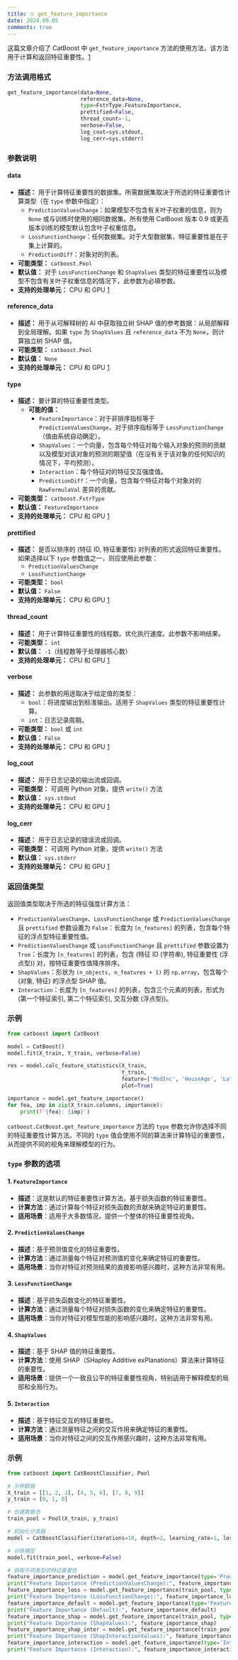 ```yaml
---
title: ⛄ get_feature_importance
date: 2024.09.05
comments: true
---
```


这篇文章介绍了 CatBoost 中 `get_feature_importance` 方法的使用方法，该方法用于计算和返回特征重要性。[1](https://catboost.ai/en/docs/concepts/python-reference_catboost_get_feature_importance)

### 方法调用格式

```python
get_feature_importance(data=None,
                       reference_data=None,
                       type=FstrType.FeatureImportance,
                       prettified=False,
                       thread_count=-1,
                       verbose=False,
                       log_cout=sys.stdout,
                       log_cerr=sys.stderr)
```

### 参数说明

#### data

* **描述：** 用于计算特征重要性的数据集。所需数据集取决于所选的特征重要性计算类型（在 `type` 参数中指定）：
  * `PredictionValuesChange`：如果模型不包含有关叶子权重的信息，则为 `None` 或与训练时使用的相同数据集。所有使用 CatBoost 版本 0.9 或更高版本训练的模型默认包含叶子权重信息。
  * `LossFunctionChange`：任何数据集。对于大型数据集，特征重要性是在子集上计算的。
  * `PredictionDiff`：对象对的列表。
* **可能类型：** `catboost.Pool`
* **默认值：**  对于 `LossFunctionChange` 和 `ShapValues` 类型的特征重要性以及模型不包含有关叶子权重信息的情况下，此参数为必填参数。
* **支持的处理单元：** CPU 和 GPU [1](https://catboost.ai/en/docs/concepts/python-reference_catboost_get_feature_importance)

#### reference_data

* **描述：** 用于从可解释树的 AI 中获取独立树 SHAP 值的参考数据：从局部解释到全局理解。如果 `type` 为 `ShapValues` 且 `reference_data` 不为 `None`，则计算独立树 SHAP 值。
* **可能类型：** `catboost.Pool`
* **默认值：** `None`
* **支持的处理单元：** CPU 和 GPU [1](https://catboost.ai/en/docs/concepts/python-reference_catboost_get_feature_importance)

#### type

* **描述：** 要计算的特征重要性类型。
  * **可能的值：**
    * `FeatureImportance`：对于非排序指标等于 `PredictionValuesChange`，对于排序指标等于 `LossFunctionChange`（值由系统自动确定）。
    * `ShapValues`：一个向量，包含每个特征对每个输入对象的预测的贡献以及模型对该对象的预测的期望值（在没有关于该对象的任何知识的情况下，平均预测）。
    * `Interaction`：每个特征对的特征交互强度值。
    * `PredictionDiff`：一个向量，包含每个特征对每个对象对的 `RawFormulaVal` 差异的贡献。
* **可能类型：** `catboost.FstrType`
* **默认值：** `FeatureImportance`
* **支持的处理单元：** CPU 和 GPU [1](https://catboost.ai/en/docs/concepts/python-reference_catboost_get_feature_importance)

#### prettified

* **描述：**  是否以排序的 (特征 ID, 特征重要性) 对列表的形式返回特征重要性。如果选择以下 `type` 参数值之一，则应使用此参数：
  * `PredictionValuesChange`
  * `LossFunctionChange`
* **可能类型：** `bool`
* **默认值：** `False`
* **支持的处理单元：** CPU 和 GPU [1](https://catboost.ai/en/docs/concepts/python-reference_catboost_get_feature_importance)

#### thread_count

* **描述：** 用于计算特征重要性的线程数。优化执行速度。此参数不影响结果。
* **可能类型：** `int`
* **默认值：** `-1`（线程数等于处理器核心数）
* **支持的处理单元：** CPU 和 GPU [1](https://catboost.ai/en/docs/concepts/python-reference_catboost_get_feature_importance)

#### verbose

* **描述：** 此参数的用途取决于给定值的类型：
  * `bool`：将进度输出到标准输出。适用于 `ShapValues` 类型的特征重要性计算。
  * `int`：日志记录周期。
* **可能类型：** `bool` 或 `int`
* **默认值：** `False`
* **支持的处理单元：** CPU 和 GPU [1](https://catboost.ai/en/docs/concepts/python-reference_catboost_get_feature_importance)

#### log_cout

* **描述：** 用于日志记录的输出流或回调。
* **可能类型：** 可调用 Python 对象，提供 `write()` 方法
* **默认值：** `sys.stdout`
* **支持的处理单元：** CPU 和 GPU [1](https://catboost.ai/en/docs/concepts/python-reference_catboost_get_feature_importance)

#### log_cerr

* **描述：** 用于日志记录的错误流或回调。
* **可能类型：** 可调用 Python 对象，提供 `write()` 方法
* **默认值：** `sys.stderr`
* **支持的处理单元：** CPU 和 GPU [1](https://catboost.ai/en/docs/concepts/python-reference_catboost_get_feature_importance)

### 返回值类型

返回值类型取决于所选的特征强度计算方法：

* `PredictionValuesChange`、`LossFunctionChange` 或 `PredictionValuesChange` 且 `prettified` 参数设置为 `False`：长度为 `[n_features]` 的列表，包含每个特征的浮点型特征重要性值。
* `PredictionValuesChange` 或 `LossFunctionChange` 且 `prettified` 参数设置为 `True`：长度为 `[n_features]` 的列表，包含 (特征 ID (字符串), 特征重要性 (浮点型)) 对，按特征重要性值降序排序。
* `ShapValues`：形状为 `(n_objects, n_features + 1)` 的 `np.array`，包含每个 (对象, 特征) 的浮点型 SHAP 值。
* `Interaction`：长度为 `[n_features]` 的列表，包含三个元素的列表，形式为 (第一个特征索引, 第二个特征索引, 交互分数 (浮点型))。

### 示例

```python
from catboost import CatBoost

model = CatBoost()
model.fit(X_train, Y_train, verbose=False)

res = model.calc_feature_statistics(X_train,
                                    Y_train,
                                    feature=['MedInc', 'HouseAge', 'Latitude'],
                                    plot=True)

importance = model.get_feature_importance()
for fea, imp in zip(X_train.columns, importance):
    print(f'{fea}: {imp}')
```



`catboost.CatBoost.get_feature_importance` 方法的 `type` 参数允许你选择不同的特征重要性计算方法。不同的 `type` 值会使用不同的算法来计算特征的重要性，从而提供不同的视角来理解模型的行为。

### `type` 参数的选项

#### 1. `FeatureImportance`

- **描述**：这是默认的特征重要性计算方法，基于损失函数的特征重要性。
- **计算方法**：通过计算每个特征对损失函数的贡献来确定特征的重要性。
- **适用场景**：适用于大多数情况，提供一个整体的特征重要性视角。

#### 2. `PredictionValuesChange`

- **描述**：基于预测值变化的特征重要性。
- **计算方法**：通过测量每个特征对预测值的变化来确定特征的重要性。
- **适用场景**：当你对特征对预测结果的直接影响感兴趣时，这种方法非常有用。

#### 3. `LossFunctionChange`

- **描述**：基于损失函数变化的特征重要性。
- **计算方法**：通过测量每个特征对损失函数的变化来确定特征的重要性。
- **适用场景**：当你对特征对模型性能的影响感兴趣时，这种方法非常有用。

#### 4. `ShapValues`

- **描述**：基于 SHAP 值的特征重要性。
- **计算方法**：使用 SHAP（SHapley Additive exPlanations）算法来计算特征的重要性。
- **适用场景**：提供一个一致且公平的特征重要性视角，特别适用于解释模型的局部和全局行为。

#### 5. `Interaction`

- **描述**：基于特征交互的特征重要性。
- **计算方法**：通过测量特征之间的交互作用来确定特征的重要性。
- **适用场景**：当你对特征之间的交互作用感兴趣时，这种方法非常有用。

### 示例

```python
from catboost import CatBoostClassifier, Pool

# 示例数据
X_train = [[1, 2, 3], [4, 5, 6], [7, 8, 9]]
y_train = [0, 1, 0]

# 创建数据池
train_pool = Pool(X_train, y_train)

# 初始化分类器
model = CatBoostClassifier(iterations=10, depth=2, learning_rate=1, loss_function='Logloss')

# 训练模型
model.fit(train_pool, verbose=False)

# 获取不同类型的特征重要性
feature_importance_prediction = model.get_feature_importance(type='PredictionValuesChange')
print("Feature Importance (PredictionValuesChange):", feature_importance_prediction)
feature_importance_loss = model.get_feature_importance(train_pool, type='LossFunctionChange')
print("Feature Importance (LossFunctionChange):", feature_importance_loss)
feature_importance_default = model.get_feature_importance(type='FeatureImportance')
print("Feature Importance (Default):", feature_importance_default)
feature_importance_shap = model.get_feature_importance(train_pool, type='ShapValues')
print("Feature Importance (ShapValues):", feature_importance_shap)
feature_importance_shap_inter = model.get_feature_importance(train_pool, type='ShapInteractionValues')
print("Feature Importance (ShapInteractionValues):", feature_importance_shap_inter)
feature_importance_interaction = model.get_feature_importance(type='Interaction')
print("Feature Importance (Interaction):", feature_importance_interaction)
```